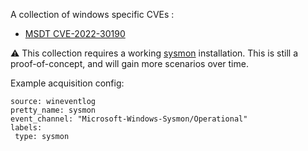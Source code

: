 A collection of windows specific CVEs :

 - [MSDT CVE-2022-30190](https://nvd.nist.gov/vuln/detail/CVE-2022-30190)


:warning: This collection requires a working [sysmon](https://docs.microsoft.com/en-us/sysinternals/downloads/sysmon) installation. This is still a proof-of-concept, and will gain more scenarios over time.

Example acquisition config:
```
source: wineventlog
pretty_name: sysmon
event_channel: "Microsoft-Windows-Sysmon/Operational"
labels:
 type: sysmon
```